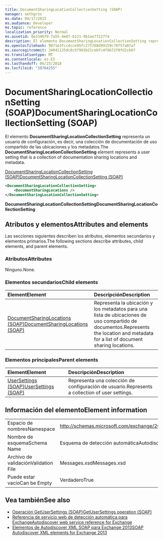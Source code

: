 ```yaml
---
title: DocumentSharingLocationCollectionSetting (SOAP)
manager: sethgros
ms.date: 09/17/2015
ms.audience: Developer
ms.topic: reference
localization_priority: Normal
ms.assetid: 0e3346f9-7a55-4e87-b121-9b1ee7f227f4
description: El elemento DocumentSharingLocationCollectionSetting representa un usuario de configuración, es decir, una colección de documentación de uso compartido de las ubicaciones y los metadatos.
ms.openlocfilehash: 9871e3fccdcce95fc275768d99159c70f57a07af
ms.sourcegitcommit: 34041125dc8c5f993b21cebfc4f8b72f0fd2cb6f
ms.translationtype: MT
ms.contentlocale: es-ES
ms.lasthandoff: 06/25/2018
ms.locfileid: "19764255"
---
```

# <a name="documentsharinglocationcollectionsetting-soap"></a><span data-ttu-id="dce1f-103">DocumentSharingLocationCollectionSetting (SOAP)</span><span class="sxs-lookup"><span data-stu-id="dce1f-103">DocumentSharingLocationCollectionSetting (SOAP)</span></span>

<span data-ttu-id="dce1f-104">El elemento **DocumentSharingLocationCollectionSetting** representa un usuario de configuración, es decir, una colección de documentación de uso compartido de las ubicaciones y los metadatos.</span><span class="sxs-lookup"><span data-stu-id="dce1f-104">The **DocumentSharingLocationCollectionSetting** element represents a user setting that is a collection of documentation sharing locations and metadata.</span></span> 
  
[<span data-ttu-id="dce1f-105">DocumentSharingLocationCollectionSetting (SOAP)</span><span class="sxs-lookup"><span data-stu-id="dce1f-105">DocumentSharingLocationCollectionSetting (SOAP)</span></span>](documentsharinglocationcollectionsetting-soap.md)
  
```XML
<DocumentSharingLocationCollectionSetting>
    <DocumentSharingLocations />
</DocumentSharingLocationCollectionSetting>
```

 <span data-ttu-id="dce1f-106">**DocumentSharingLocationCollectionSetting**</span><span class="sxs-lookup"><span data-stu-id="dce1f-106">**DocumentSharingLocationCollectionSetting**</span></span>
## <a name="attributes-and-elements"></a><span data-ttu-id="dce1f-107">Atributos y elementos</span><span class="sxs-lookup"><span data-stu-id="dce1f-107">Attributes and elements</span></span>

<span data-ttu-id="dce1f-108">Las secciones siguientes describen los atributos, elementos secundarios y elementos primarios.</span><span class="sxs-lookup"><span data-stu-id="dce1f-108">The following sections describe attributes, child elements, and parent elements.</span></span>
  
### <a name="attributes"></a><span data-ttu-id="dce1f-109">Atributos</span><span class="sxs-lookup"><span data-stu-id="dce1f-109">Attributes</span></span>

<span data-ttu-id="dce1f-110">Ninguno.</span><span class="sxs-lookup"><span data-stu-id="dce1f-110">None.</span></span>
  
### <a name="child-elements"></a><span data-ttu-id="dce1f-111">Elementos secundarios</span><span class="sxs-lookup"><span data-stu-id="dce1f-111">Child elements</span></span>

|<span data-ttu-id="dce1f-112">**Element**</span><span class="sxs-lookup"><span data-stu-id="dce1f-112">**Element**</span></span>|<span data-ttu-id="dce1f-113">**Descripción**</span><span class="sxs-lookup"><span data-stu-id="dce1f-113">**Description**</span></span>|
|:-----|:-----|
|[<span data-ttu-id="dce1f-114">DocumentSharingLocations (SOAP)</span><span class="sxs-lookup"><span data-stu-id="dce1f-114">DocumentSharingLocations (SOAP)</span></span>](documentsharinglocations-soap.md) <br/> |<span data-ttu-id="dce1f-115">Representa la ubicación y los metadatos para una lista de ubicaciones de uso compartido de documentos.</span><span class="sxs-lookup"><span data-stu-id="dce1f-115">Represents the location and metadata for a list of document sharing locations.</span></span>  <br/> |
   
### <a name="parent-elements"></a><span data-ttu-id="dce1f-116">Elementos principales</span><span class="sxs-lookup"><span data-stu-id="dce1f-116">Parent elements</span></span>

|<span data-ttu-id="dce1f-117">**Element**</span><span class="sxs-lookup"><span data-stu-id="dce1f-117">**Element**</span></span>|<span data-ttu-id="dce1f-118">**Descripción**</span><span class="sxs-lookup"><span data-stu-id="dce1f-118">**Description**</span></span>|
|:-----|:-----|
|[<span data-ttu-id="dce1f-119">UserSettings (SOAP)</span><span class="sxs-lookup"><span data-stu-id="dce1f-119">UserSettings (SOAP)</span></span>](usersettings-soap.md) <br/> |<span data-ttu-id="dce1f-120">Representa una colección de configuración de usuario.</span><span class="sxs-lookup"><span data-stu-id="dce1f-120">Represents a collection of user settings.</span></span>  <br/> |
   
## <a name="element-information"></a><span data-ttu-id="dce1f-121">Información del elemento</span><span class="sxs-lookup"><span data-stu-id="dce1f-121">Element information</span></span>

|||
|:-----|:-----|
|<span data-ttu-id="dce1f-122">Espacio de nombres</span><span class="sxs-lookup"><span data-stu-id="dce1f-122">Namespace</span></span>  <br/> |http://schemas.microsoft.com/exchange/2010/Autodiscover  <br/> |
|<span data-ttu-id="dce1f-123">Nombre de esquema</span><span class="sxs-lookup"><span data-stu-id="dce1f-123">Schema Name</span></span>  <br/> |<span data-ttu-id="dce1f-124">Esquema de detección automática</span><span class="sxs-lookup"><span data-stu-id="dce1f-124">Autodiscover schema</span></span>  <br/> |
|<span data-ttu-id="dce1f-125">Archivo de validación</span><span class="sxs-lookup"><span data-stu-id="dce1f-125">Validation File</span></span>  <br/> |<span data-ttu-id="dce1f-126">Messages.xsd</span><span class="sxs-lookup"><span data-stu-id="dce1f-126">Messages.xsd</span></span>  <br/> |
|<span data-ttu-id="dce1f-127">Puede estar vacío</span><span class="sxs-lookup"><span data-stu-id="dce1f-127">Can be Empty</span></span>  <br/> |<span data-ttu-id="dce1f-128">Verdadero</span><span class="sxs-lookup"><span data-stu-id="dce1f-128">True</span></span>  <br/> |
   
## <a name="see-also"></a><span data-ttu-id="dce1f-129">Vea también</span><span class="sxs-lookup"><span data-stu-id="dce1f-129">See also</span></span>

- [<span data-ttu-id="dce1f-130">Operación GetUserSettings (SOAP)</span><span class="sxs-lookup"><span data-stu-id="dce1f-130">GetUserSettings operation (SOAP)</span></span>](getusersettings-operation-soap.md)
- [<span data-ttu-id="dce1f-131">Referencia de servicio web de detección automática para Exchange</span><span class="sxs-lookup"><span data-stu-id="dce1f-131">Autodiscover web service reference for Exchange</span></span>](autodiscover-web-service-reference-for-exchange.md)
- [<span data-ttu-id="dce1f-132">Elementos de Autodiscover XML SOAP para Exchange 2013</span><span class="sxs-lookup"><span data-stu-id="dce1f-132">SOAP Autodiscover XML elements for Exchange 2013</span></span>](soap-autodiscover-xml-elements-for-exchange-2013.md)

